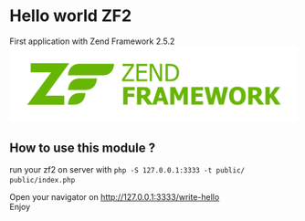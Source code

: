 <h1> Hello world ZF2 </h1>
First application with Zend Framework 2.5.2 <br/>
<img src="https://raw.githubusercontent.com/zendframework/zf2/234b554f2ca202095aea32e4fa557553f8849664/resources/ZendFramework-logo.png"/>
<h2>How to use this module ? </h2>
run your zf2 on server with <code>php -S 127.0.0.1:3333 -t public/ public/index.php </code><br/>

Open your navigator on http://127.0.0.1:3333/write-hello<br/>
Enjoy


